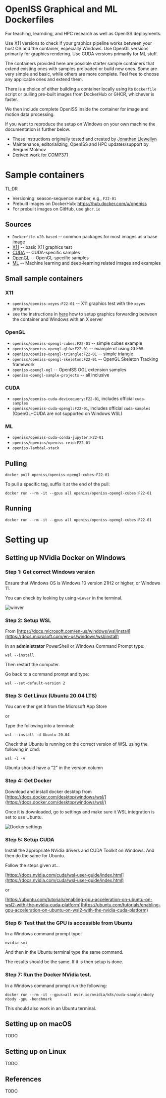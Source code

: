 # OpenISS Graphical and ML Dockerfiles

For teaching, learnding, and HPC research as well as OpenISS deployments.

Use X11 versions to check if your graphics pipeline works between your host OS and the container, especially Windows.
Use OpenGL versions primarily for graphics rendering.
Use CUDA versions primarily for ML stuff.

The containers provided here are possible starter sample containers
that extend existing ones with samples preloaded or build new ones.
Some are very simple and basic, while others are more complete.
Feel free to choose any applicable ones and extend them.

There is a choice of either building a container locally using its `Dockerfile`
script or pulling pre-built images from DockerHub or GHCR, whichever is faster.

We then include complete OpenISS inside the container for image and motion
data processing.

If you want to reproduce the setup on Windows on your own machine
the documentation is further below.

* These instructions originally tested and created by [Jonathan Llewellyn](https://github.com/inexistenz)
* Maintenance, editorializing, OpenISS and HPC updates/support by Serguei Mokhov
* [Derived work for COMP371](https://github.com/tiperiu/COMP371_dockerimage)

# Sample containers

TL;DR

- Versioning: season-sequence number, e.g., `F22-01`
- Prebuilt images on DockerHub: https://hub.docker.com/u/openiss
- For prebuilt images on GitHub, use `ghcr.io`

## Sources

- `Dockerfile.u20-based` -- common packages for most images as a base image
- [X11](X11/) -- basic X11 graphics test
- [CUDA](CUDA/) -- CUDA-specific samples
- [OpenGL](OpenGL/) -- OpenGL-specific samples
- [ML](ML/) -- Machine learning and deep-learning related images and examples

## Small sample containers

### X11

- `openiss/openiss-xeyes:F22-01` -- X11 graphics test with the `xeyes` program 
- see the instructions in [here](./OpenGL) how to setup graphics forwarding between the container and Windows with an X server

### OpenGL

- `openiss/openiss-opengl-cubes:F22-01` -- simple cubes example
- `openiss/openiss-opengl-glfw:F22-01` -- example of using GLFW
- `openiss/openiss-opengl-triangle:F22-01` -- simple triangle
- `openiss/openiss-opengl-skeleton:F22-01` -- OpenGL Skeleton Tracking framework
- `openiss-opengl-ogl` -- OpenISS OGL extension samples
- `openiss-opengl-sample-projects` -- all inclusive

### CUDA

- `openiss/openiss-cuda-devicequery:F22-01`, includes official `cuda-samples`
- `openiss/openiss-cuda-opengl:F22-01`, includes official `cuda-samples` (OpenGL+CUDA are not supported on Windows WSL)

### ML

- `openiss/openiss-cuda-conda-jupyter:F22-01`
- `openiss/openiss/openiss-reid:F22-01`
- `openiss-lambdal-stack`

## Pulling

```
docker pull openiss/openiss-opengl-cubes:F22-01
```

To pull a specific tag, suffix it at the end of the pull:

```
docker run --rm -it --gpus all openiss/openiss-opengl-cubes:F22-01
```

## Running 

```
docker run --rm -it --gpus all openiss/openiss-opengl-cubes:F22-01
```

# Setting up

## Setting up NVidia Docker on Windows

### Step 1: Get correct Windows version

Ensure that Windows OS is Windows 10 version 21H2 or higher, or Windows 11.

You can check by looking by using `winver` in the terminal.

![winver](images/Windows_Version.png)

### Step 2: Setup WSL

From [https://docs.microsoft.com/en-us/windows/wsl/install](https://docs.microsoft.com/en-us/windows/wsl/install)

In an **administrator** PowerShell or Windows Command Prompt type:

```
wsl --install
```

Then restart the computer.

Go back to a command prompt and type:

```
wsl --set-default-version 2
```

### Step 3: Get Linux (Ubuntu 20.04 LTS)

You can either get it from the Microsoft App Store

or

Type the following into a terminal:

```
wsl --install -d Ubuntu-20.04
```

Check that Ubuntu is running on the correct version of WSL using the following
in cmd:

```
wsl -l -v
```

Ubuntu should have a "2" in the version column

### Step 4: Get Docker

Download and install docker desktop from [https://docs.docker.com/desktop/windows/wsl/](https://docs.docker.com/desktop/windows/wsl/)

Once it is downloaded, go to settings and make sure it WSL integration is set to use Ubuntu.

![Docker settings](images/Docker_setup.png)

### Step 5: Setup CUDA

Install the appropriate NVidia drivers and CUDA Toolkit on Windows. And then do the same for Ubuntu.

Follow the steps given at...

[https://docs.nvidia.com/cuda/wsl-user-guide/index.html](https://docs.nvidia.com/cuda/wsl-user-guide/index.html)

or

[https://ubuntu.com/tutorials/enabling-gpu-acceleration-on-ubuntu-on-wsl2-with-the-nvidia-cuda-platform](https://ubuntu.com/tutorials/enabling-gpu-acceleration-on-ubuntu-on-wsl2-with-the-nvidia-cuda-platform)

### Step 6: Test that the GPU is accessible from Ubuntu

In a Windows command prompt type:

```
nvidia-smi
```

And then in the Ubuntu terminal type the same command.

The results should  be the same. If it is then setup is done.

### Step 7: Run the Docker NVidia test.

In a Windows command prompt run the following:

```
docker run --rm -it --gpus=all nvcr.io/nvidia/k8s/cuda-sample:nbody nbody -gpu -benchmark
```

This should also work in an Ubuntu terminal.

## Setting up on macOS

TODO

## Setting up on Linux

TODO

## References

TODO
